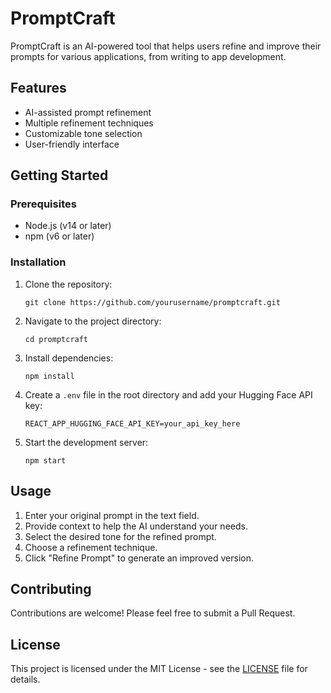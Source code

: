 # PromptCraft

PromptCraft is an AI-powered tool that helps users refine and improve their prompts for various applications, from writing to app development.

## Features

- AI-assisted prompt refinement
- Multiple refinement techniques
- Customizable tone selection
- User-friendly interface

## Getting Started

### Prerequisites

- Node.js (v14 or later)
- npm (v6 or later)

### Installation

1. Clone the repository:

   ```
   git clone https://github.com/yourusername/promptcraft.git
   ```

2. Navigate to the project directory:

   ```
   cd promptcraft
   ```

3. Install dependencies:

   ```
   npm install
   ```

4. Create a `.env` file in the root directory and add your Hugging Face API key:

   ```
   REACT_APP_HUGGING_FACE_API_KEY=your_api_key_here
   ```

5. Start the development server:
   ```
   npm start
   ```

## Usage

1. Enter your original prompt in the text field.
2. Provide context to help the AI understand your needs.
3. Select the desired tone for the refined prompt.
4. Choose a refinement technique.
5. Click "Refine Prompt" to generate an improved version.

## Contributing

Contributions are welcome! Please feel free to submit a Pull Request.

## License

This project is licensed under the MIT License - see the [LICENSE](LICENSE) file for details.
